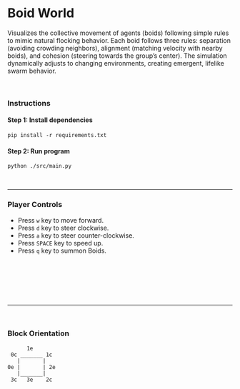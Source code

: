 # Boid World
Visualizes the collective movement of agents (boids) following simple rules to mimic natural flocking behavior. Each boid follows three rules: separation (avoiding crowding neighbors), alignment (matching velocity with nearby boids), and cohesion (steering towards the group’s center). The simulation dynamically adjusts to changing environments, creating emergent, lifelike swarm behavior.

<br>

### Instructions
#### Step 1: Install dependencies
```
pip install -r requirements.txt
```


#### Step 2: Run program
```
python ./src/main.py
```

<br>

---
### Player Controls
- Press `w` key to move forward.     
- Press `d` key to steer clockwise.     
- Press `a` key to steer counter-clockwise.
- Press `SPACE` key to speed up.
- Press `q` key to summon Boids.


<br>
<br>
<br>
<br>
<br>


---

<br>

### Block Orientation
```
      1e
 0c _______ 1c
   |       |
0e |       | 2e
   |_______|
 3c   3e    2c

```

